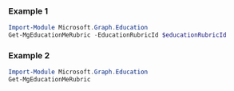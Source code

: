 ### Example 1
``` powershell
Import-Module Microsoft.Graph.Education
Get-MgEducationMeRubric -EducationRubricId $educationRubricId
```
### Example 2
``` powershell
Import-Module Microsoft.Graph.Education
Get-MgEducationMeRubric
```
